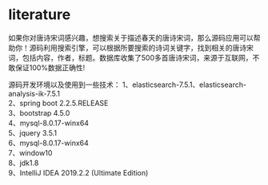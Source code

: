 # literature
如果你对唐诗宋词感兴趣，想搜索关于描述春天的唐诗宋词，那么源码应用可以帮助你！源码利用搜索引擎，可以根据所要搜索的诗词关键字，找到相关的唐诗宋词，包括内容，作者，标题。数据库收集了500多首唐诗宋词，来源于互联网，不敢保证100%数据正确性!

源码开发环境以及使用到一些技术：
1、elasticsearch-7.5.1、elasticsearch-analysis-ik-7.5.1 <br>
2、spring boot 2.2.5.RELEASE<br>
3、bootstrap 4.5.0<br>
4、mysql-8.0.17-winx64<br>
5、jquery 3.5.1<br>
6、mysql-8.0.17-winx64<br>
7、window10<br>
8、jdk1.8<br>
9、IntelliJ IDEA 2019.2.2 (Ultimate Edition)<br>
